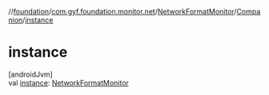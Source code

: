 //[foundation](../../../../index.md)/[com.gyf.foundation.monitor.net](../../index.md)/[NetworkFormatMonitor](../index.md)/[Companion](index.md)/[instance](instance.md)

# instance

[androidJvm]\
val [instance](instance.md): [NetworkFormatMonitor](../index.md)